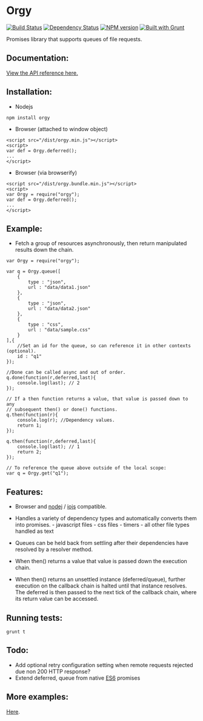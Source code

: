 Orgy
====

[![Build Status](https://travis-ci.org/tecfu/orgy-js.svg?branch=master)](https://travis-ci.org/tecfu/orgy-js) [![Dependency Status](https://david-dm.org/tecfu/orgy-js.png)](https://david-dm.org/tecfu/orgy-js) [![NPM version](https://badge.fury.io/js/orgy.svg)](http://badge.fury.io/js/orgy) [![Built with Grunt](https://cdn.gruntjs.com/builtwith.png)](http://gruntjs.com/)

Promises library that supports queues of file requests.

## Documentation:
[View the API reference here.](http://tecfu.github.io/orgy-js/docs/orgy.html "API Reference")

## Installation: 

- Nodejs

```
npm install orgy
```

- Browser (attached to window object) 

```
<script src="/dist/orgy.min.js"></script>
<script>
var def = Orgy.deferred();
...
</script>
```

- Browser (via browserify)
```
<script src="/dist/orgy.bundle.min.js"></script>
<script>
var Orgy = require("orgy");
var def = Orgy.deferred();
...
</script>
```

## Example:

- Fetch a group of resources asynchronously, then return manipulated results 
down the chain.

```
var Orgy = require("orgy");

var q = Orgy.queue([
	{
		type : "json",
		url : "data/data1.json"
	},
	{
		type : "json",
		url : "data/data2.json"
	},
	{
		type : "css",
		url : "data/sample.css"
	}
],{
	//Set an id for the queue, so can reference it in other contexts (optional).
	id : "q1" 
});

//Done can be called async and out of order.
q.done(function(r,deferred,last){
	console.log(last); // 2
});

// If a then function returns a value, that value is passed down to any
// subsequent then() or done() functions.
q.then(function(r){
	console.log(r); //Dependency values.
	return 1;
});

q.then(function(r,deferred,last){
	console.log(last); // 1
	return 2;
});

// To reference the queue above outside of the local scope:
var q = Orgy.get("q1");

```

## Features:

- Browser and [nodej](https://nodejs.org/) / [iojs](https://iojs.org/en/index.html) compatible.

- Handles a variety of dependency types and automatically converts them into promises.
		- javascript files
		- css files
		- timers
		- all other file types handled as text

- Queues can be held back from settling after their dependencies have resolved by a resolver method.

- When then() returns a value that value is passed down the execution chain.

- When then() returns an unsettled instance (deferred/queue), further execution on the callback chain is halted until that instance resolves. The deferred is then passed to the next tick of the callback chain, where its return value can be accessed.

## Running tests:
```
grunt t
```

## Todo:

- Add optional retry configuration setting when remote requests rejected due non 200 HTTP response?
- Extend deferred, queue from native [ES6](https://developer.mozilla.org/en-US/docs/Web/JavaScript/Reference/Global_Objects/Promise)		promises

## More examples:

[Here](https://github.com/tecfu/orgy-js/tree/master/test).
